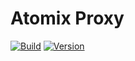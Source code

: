 # Atomix Proxy

[![Build](https://img.shields.io/github/actions/workflow/status/atomix/atomix/build-and-test-proxy.yml?style=for-the-badge)](https://github.com/atomix/atomix/actions/workflows/build-and-test-proxy.yml)
[![Version](https://img.shields.io/docker/v/atomix/proxy?style=for-the-badge)](https://hub.docker.com/repository/docker/atomix/proxy)
